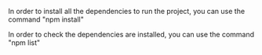 In order to install all the dependencies to run the project, you can use the command
"npm install"

In order to check the dependencies are installed, you can use the command
"npm list"
